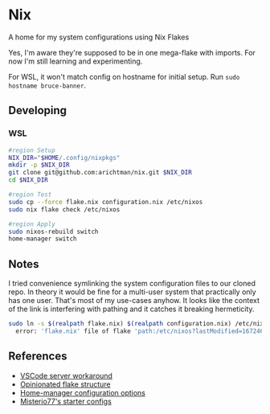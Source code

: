 # Nix

A home for my system configurations using Nix Flakes

Yes, I'm aware they're supposed to be in one mega-flake with imports.
For now I'm still learning and experimenting.

For WSL, it won't match config on hostname for initial setup.
Run `sudo hostname bruce-banner`.

## Developing

### WSL

```Bash
#region Setup
NIX_DIR="$HOME/.config/nixpkgs"
mkdir -p $NIX_DIR
git clone git@github.com:arichtman/nix.git $NIX_DIR
cd $NIX_DIR

#region Test
sudo cp --force flake.nix configuration.nix /etc/nixos
sudo nix flake check /etc/nixos

#region Apply
sudo nixos-rebuild switch
home-manager switch
```

## Notes

I tried convenience symlinking the system configuration files to our cloned repo.
In theory it would be fine for a multi-user system that practically only has one user.
That's most of my use-cases anyhow.
It looks like the context of the link is interfering with pathing and it catches it breaking hermeticity.

```Bash
sudo ln -s $(realpath flake.nix) $(realpath configuration.nix) /etc/nixos/
  error: 'flake.nix' file of flake 'path:/etc/nixos?lastModified=1672461843&narHash=sha256-lwXGTor+un0g9zRXt73NcNHW9SEkLhy1Y4l0nKTDhLM=' escapes from '/nix/store/v0siba5pd9gxqhxlnmmhha4v3dsy0gxr-source'
```

## References

- [VSCode server workaround](https://github.com/msteen/nixos-vscode-server)
- [Opinionated flake structure](https://github.com/snowfallorg/lib)
- [Home-manager configuration options](https://nix-community.github.io/home-manager/options.html)
- [Misterio77's starter configs](https://github.com/Misterio77/nix-starter-configs)
